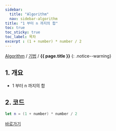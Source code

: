 ```yaml
---
sidebar:
  title: "Algorithm"
  nav: sidebar-algorithm
title: "1 부터 n 까지의 합"
toc: true
toc_sticky: true
toc_label: 목차
excerpt : (1 + number) * number / 2
---
```

[Algorithm](/algorithm/) / [기법](/algorithm/techniques/) / **{{ page.title }}**
{: .notice--warning}

## 1. 개요
- 1 부터 n 까지의 합

## 2. 코드
```swift
let n = (1 + number) * number / 2
```

[바로가기](https://github.com/swift-man/swift/blob/master/NumberSum/Sum1...100.playground/Contents.swift)
